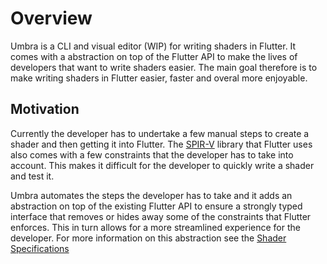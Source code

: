 # Overview

Umbra is a CLI and visual editor (WIP) for writing shaders in Flutter. It comes with a abstraction on top of the 
Flutter API to make the lives of developers that want to write shaders easier. The main goal therefore is to make writing 
shaders in Flutter easier, faster and overal more enjoyable.

## Motivation

Currently the developer has to undertake a few manual steps to create a shader and then getting it into Flutter. The 
[SPIR-V](https://github.com/flutter/engine/tree/main/lib/spirv) library that Flutter uses also comes with a few constraints 
that the developer has to take into account. This makes it difficult for the developer to quickly write a shader and test it.

Umbra automates the steps the developer has to take and it adds an abstraction on top of the existing Flutter API to ensure 
a strongly typed interface that removes or hides away some of the constraints that Flutter enforces. This in turn allows for a more 
streamlined experience for the developer. For more information on this abstraction see the [Shader Specifications](https://github.com/wolfenrain/umbra/tree/main/docs/shader-specifications)

